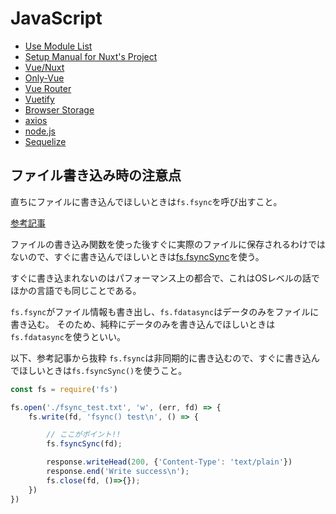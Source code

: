 # JavaScript

- [Use Module List](./use-module-list.md)
- [Setup Manual for Nuxt's Project](./setup-manual-for-nuxt-project.md)
- [Vue/Nuxt](./vue-nuxt.md)
- [Only-Vue](./only-vue.md)
- [Vue Router](./vue-router.md)
- [Vuetify](./vuetify.md)
- [Browser Storage](./browser-storage.md)
- [axios](./axios.md)
- [node.js](./nodejs.md)
- [Sequelize](./sequelize.md)

## ファイル書き込み時の注意点

直ちにファイルに書き込んでほしいときは`fs.fsync`を呼び出すこと。

[参考記事](https://qiita.com/kazupaka/items/b6479f3f8d13347bf867?utm_source=Qiita%E3%83%8B%E3%83%A5%E3%83%BC%E3%82%B9&utm_campaign=d4b326c10b-Qiita_newsletter_353_03_13_2019&utm_medium=email&utm_term=0_e44feaa081-d4b326c10b-34477805)

ファイルの書き込み関数を使った後すぐに実際のファイルに保存されるわけではないので、すぐに書き込んでほしいときは[fs.fsyncSync](https://node.readthedocs.io/en/latest/api/fs/#fsfsyncfd-callback)を使う。

すぐに書き込まれないのはパフォーマンス上の都合で、これはOSレベルの話でほかの言語でも同じことである。

`fs.fsync`がファイル情報も書き出し、`fs.fdatasync`はデータのみをファイルに書き込む。
そのため、純粋にデータのみを書き込んでほしいときは`fs.fdatasync`を使うといい。

以下、参考記事から抜粋
`fs.fsync`は非同期的に書き込むので、すぐに書き込んでほしいときは`fs.fsyncSync()`を使うこと。

```js
const fs = require('fs')

fs.open('./fsync_test.txt', 'w', (err, fd) => {
    fs.write(fd, 'fsync() test\n', () => {

        // ここがポイント!!
        fs.fsyncSync(fd);

        response.writeHead(200, {'Content-Type': 'text/plain'})
        response.end('Write success\n');
        fs.close(fd, ()=>{});
    })
})
```
